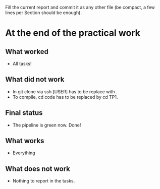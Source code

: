 
Fill the current report and commit it as any other file (be compact, a few lines per Section should be enough).

# At the end of the practical work

## What worked

* All tasks!

## What did not work

* In git clone via ssh [USER] has to be replace with <bbramas>.
* To compile, cd code has to be replaced by cd TP1.

## Final status

* The pipeline is green now. Done!

## What works

* Everything

## What does not work

* Nothing to report in the tasks.

